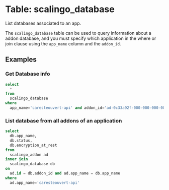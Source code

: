 # Table: scalingo_database

List databases associated to an app.

The `scalingo_database` table can be used to query information about a addon database, and you must specify which application in the where or join clause using the `app_name` column and the `addon_id`.

## Examples

### Get Database info

```sql
select
  *
from
  scalingo_database
where
  app_name='caresteouvert-api' and addon_id='ad-0c33a92f-000-000-000-0000000'
```

### List database from all addons of an application

```sql
select
  db.app_name,
  db.status,
  db.encryption_at_rest
from
  scalingo_addon ad
inner join
  scalingo_database db
on
  ad.id = db.addon_id and ad.app_name = db.app_name
where
  ad.app_name='caresteouvert-api'
```

